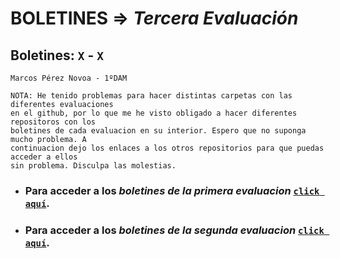 # BOLETINES => _Tercera Evaluación_
## Boletines: `X` - `X`

`Marcos Pérez Novoa - 1ºDAM`

```
NOTA: He tenido problemas para hacer distintas carpetas con las diferentes evaluaciones 
en el github, por lo que me he visto obligado a hacer diferentes repositoros con los 
boletines de cada evaluacion en su interior. Espero que no suponga mucho problema. A 
continuacion dejo los enlaces a los otros repositorios para que puedas acceder a ellos 
sin problema. Disculpa las molestias.
```
- ### Para acceder a los *boletines de la primera evaluacion* [`click aquí`](https://github.com/Endermaiter/BoletinesProgramacion1Evaluacion.git).
- ### Para acceder a los *boletines de la segunda evaluacion* [`click aquí`](https://github.com/Endermaiter/BoletinesProgramacion2Evaluacion.git).

